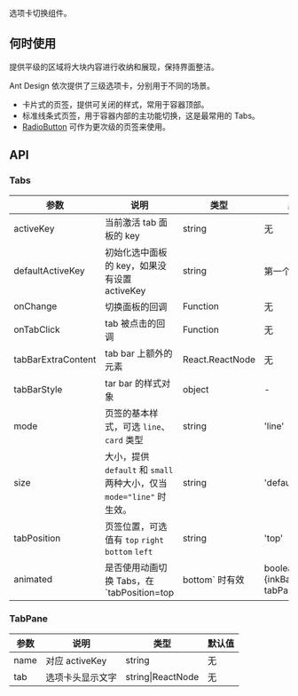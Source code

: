 
选项卡切换组件。

## 何时使用

提供平级的区域将大块内容进行收纳和展现，保持界面整洁。

Ant Design 依次提供了三级选项卡，分别用于不同的场景。

- 卡片式的页签，提供可关闭的样式，常用于容器顶部。
- 标准线条式页签，用于容器内部的主功能切换，这是最常用的 Tabs。
- [RadioButton](/components/radio/#components-radio-demo-radiobutton) 可作为更次级的页签来使用。

## API

### Tabs

| 参数             | 说明                                         | 类型     | 默认值        |
|------------------|----------------------------------------------|----------|---------------|
| activeKey        | 当前激活 tab 面板的 key                      | string   | 无            |
| defaultActiveKey | 初始化选中面板的 key，如果没有设置 activeKey | string   | 第一个面板    |
| onChange         | 切换面板的回调                               | Function | 无            |
| onTabClick       | tab 被点击的回调                             | Function | 无            |
| tabBarExtraContent | tab bar 上额外的元素                       | React.ReactNode | 无          |
| tabBarStyle      | tar bar 的样式对象                           | object   | -             |
| mode | 页签的基本样式，可选 `line`、`card`       类型   | string   | 'line'      |
| size | 大小，提供 `default` 和 `small` 两种大小，仅当 `mode="line"` 时生效。  | string   | 'default'      |
| tabPosition | 页签位置，可选值有 `top` `right` `bottom` `left`  | string   | 'top'      |
| animated | 是否使用动画切换 Tabs，在 `tabPosition=top|bottom` 时有效 | boolean &#124; {inkBar:boolean, tabPane:boolean} | true, 当 mode="card" 时为 false |

### TabPane

| 参数 | 说明             | 类型                    | 默认值 |
|------|------------------|-------------------------|--------|
| name  | 对应 activeKey   | string                  | 无     |
| tab  | 选项卡头显示文字 | string&#124;ReactNode | 无     |
